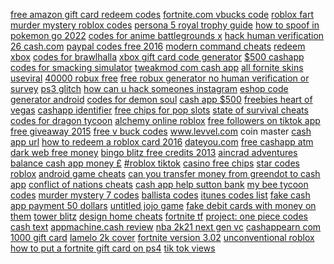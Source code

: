 <a href="https://lookerstudio.google.com/reporting/5fe6067e-1702-41ba-9219-597f9fc0d9f1/page/DjD">free amazon gift card redeem codes</a>
<a href="https://lookerstudio.google.com/reporting/9c2f7153-bf9a-42f4-a662-5f25266f1414/page/DjD">fortnite.com vbucks code</a>
<a href="https://lookerstudio.google.com/reporting/3522d160-0ab5-4b52-bd38-fbde005098ae/page/DjD">roblox fart</a>
<a href="https://lookerstudio.google.com/reporting/abd6b15d-8dac-4e8d-b362-49c4dcfe04d1/page/DjD">murder mystery roblox codes</a>
<a href="https://lookerstudio.google.com/reporting/fc5cb2de-5a4c-49b8-9888-38700b80e20c/page/DjD">persona 5 royal trophy guide</a>
<a href="https://lookerstudio.google.com/reporting/e20407c3-6c1d-48eb-be1c-2436e7afecf0/page/DjD">how to spoof in pokemon go 2022</a>
<a href="https://lookerstudio.google.com/reporting/58fed031-d3c7-4124-8925-b7a55d07cb46/page/DjD">codes for anime battlegrounds x</a>
<a href="https://lookerstudio.google.com/reporting/d718edf2-86b9-4c01-9530-0b06dfa2b929/page/xowAD">hack human verification</a>
<a href="https://lookerstudio.google.com/reporting/b81fc8e8-d3d9-4329-af42-9b674111e27c/page/DjD">26 cash.com</a>
<a href="https://lookerstudio.google.com/reporting/6e2dd3c6-e1bf-460d-ab27-abebe1d06bb6/page/6zXD">paypal codes free 2016</a>
<a href="https://lookerstudio.google.com/s/mphrN_TN2jQ">modern command cheats</a>
<a href="https://lookerstudio.google.com/reporting/18d9ce3b-87cd-4a6e-9c80-4c3f79358917/page/DjD">redeem xbox</a>
<a href="https://lookerstudio.google.com/reporting/086f178f-6bef-4a11-9cca-580b4cca5bbb/page/DjD">codes for brawlhalla</a>
<a href="https://lookerstudio.google.com/reporting/d0c534aa-70ce-4354-b13c-90d53cb94cbe/page/DjD">xbox gift card code generator</a>
<a href="https://lookerstudio.google.com/reporting/3e54711c-6451-4922-a07f-f9d7cbfa3c78/page/BPT9C">$500 cashapp</a>
<a href="https://lookerstudio.google.com/reporting/4ae0b118-2558-4ccd-b28f-041ee088c506/page/DjD">codes for smacking simulator</a>
<a href="https://lookerstudio.google.com/reporting/2db73042-26d3-479a-b6e8-0ef7743e7f4e/page/bqfAD">tweakmod com cash app</a>
<a href="https://lookerstudio.google.com/reporting/721420f5-1fcd-4ea7-a56b-900db29679c1/page/DjD">all fornite skins</a>
<a href="https://lookerstudio.google.com/reporting/0ec59946-380f-4a37-a55d-e87feaa3bf55/page/OD2AD">useviral</a>
<a href="https://lookerstudio.google.com/reporting/575f8688-9f52-43be-ac6c-d56a3c21c293/page/DjD">40000 robux free</a>
<a href="https://lookerstudio.google.com/reporting/0320e5a5-9b1b-4f92-92d3-c57f46e8ed14/page/DjD">free robux generator no human verification or survey</a>
<a href="https://lookerstudio.google.com/reporting/fcd45117-5896-41b0-9e0d-e8cf2f6188b6/page/DjD">ps3 glitch</a>
<a href="https://lookerstudio.google.com/reporting/235e8db1-9169-47fa-8699-c26e394fa84a/page/DjD">how can u hack someones instagram</a>
<a href="https://lookerstudio.google.com/reporting/cc756126-8f03-4c1e-b8bd-ff38af1a56da/page/DjD">eshop code generator android</a>
<a href="https://lookerstudio.google.com/reporting/30517a33-7b75-4734-b20c-7e72719f06ab/page/DjD">codes for demon soul</a>
<a href="https://lookerstudio.google.com/reporting/c496edb5-4e83-4ca8-a61d-ab5bc9694e8d/page/qLT9C">cash app $500</a>
<a href="https://lookerstudio.google.com/reporting/4f139497-6fe4-4336-86d0-1a0640c6b43c/page/DjD">freebies heart of vegas</a>
<a href="https://lookerstudio.google.com/reporting/550be3c4-ad63-4782-a470-e18675325c6e/page/DjD">cashapp identifier</a>
<a href="https://lookerstudio.google.com/reporting/b4da44b2-a504-42f3-a615-00ca3614e363/page/DjD">free chips for pop slots</a>
<a href="https://lookerstudio.google.com/reporting/f779819b-9987-426d-99fa-5dc40eddeccf/page/DjD">state of survival cheats</a>
<a href="https://lookerstudio.google.com/reporting/fee9b3d3-bfa2-4593-b5a7-99b31cdce3ea/page/DjD">codes for dragon tycoon</a>
<a href="https://lookerstudio.google.com/reporting/dc0e3be9-a8be-42f8-8737-ae322c9633ab/page/DjD">alchemy online roblox</a>
<a href="https://lookerstudio.google.com/s/j8suisI6LiA">free followers on tiktok app</a>
<a href="https://lookerstudio.google.com/reporting/919de718-58e9-4942-98fd-e1bc2e611a09/page/DjD">free giveaway 2015</a>
<a href="https://lookerstudio.google.com/reporting/b2332d57-60c6-4f83-b7fc-a27b4920bb09/page/IqpDD">free v buck codes</a>
<a href="https://lookerstudio.google.com/reporting/cee592cd-e417-4fbe-b72c-e34a8cd25416/page/DjD">www.levvel.com coin master</a>
<a href="https://lookerstudio.google.com/reporting/269525c9-608e-4596-b0c0-4397330e5248/page/cTT9C">cash app url</a>
<a href="https://lookerstudio.google.com/reporting/e568b837-f58f-4d3f-b244-28da70b67026/page/DjD">how to redeem a roblox card 2016</a>
<a href="https://lookerstudio.google.com/reporting/d15cbdbd-acf6-45e4-95ac-e001e13c4833/page/DjD">dateyou.com</a>
<a href="https://lookerstudio.google.com/reporting/4b80aeda-e929-441a-b8f3-62eae8cc2f0f/page/T51AD">free cashapp atm</a>
<a href="https://lookerstudio.google.com/reporting/b225f546-0c3f-40d0-9b04-a6263f4bec01/page/DjD">dark web free money</a>
<a href="https://lookerstudio.google.com/reporting/4f5d2429-16f6-4398-9cd1-7c8b63ffce85/page/DjD">bingo blitz free credits 2013</a>
<a href="https://lookerstudio.google.com/reporting/5dccf488-b40f-49ec-b7f4-cddf5f28fe2f/page/DjD">aincrad adventures</a>
<a href="https://lookerstudio.google.com/reporting/91d268c6-fa16-419a-981d-7d979dc444c1/page/FrfAD">balance cash app money £</a>
<a href="https://lookerstudio.google.com/reporting/fc46b707-3389-4b04-9e38-bc0a7d6c721e/page/KA2AD">#roblox tiktok</a>
<a href="https://lookerstudio.google.com/reporting/d22ef918-035b-46df-906d-095b29589635/page/3ppDD">casino free chips</a>
<a href="https://lookerstudio.google.com/reporting/5a570433-3769-4852-8c49-f11ae536e33f/page/DjD">star codes roblox</a>
<a href="https://lookerstudio.google.com/reporting/2bd61052-81a5-4bae-a9c7-091ccb2632e8/page/DjD">android game cheats</a>
<a href="https://lookerstudio.google.com/reporting/b70f726a-8ce4-4705-a072-45d1877504f6/page/DjD">can you transfer money from greendot to cash app</a>
<a href="https://lookerstudio.google.com/reporting/a53ca865-2aa9-49ec-bdb9-ca826d89687b/page/DjD">conflict of nations cheats</a>
<a href="https://lookerstudio.google.com/reporting/42237bea-9538-4168-a842-7d0a57cf5a0c/page/DjD">cash app help sutton bank</a>
<a href="https://lookerstudio.google.com/reporting/3b52bc40-61b2-41a6-86f4-25574f0133e0/page/DjD">my bee tycoon codes</a>
<a href="https://lookerstudio.google.com/reporting/ca4a056d-1cb7-4563-a0ce-50a28a967334/page/DjD">murder mystery 7 codes</a>
<a href="https://lookerstudio.google.com/reporting/109f042c-1714-46f5-8d41-0de7793bfce5/page/DjD">ballista codes</a>
<a href="https://lookerstudio.google.com/reporting/309277d7-53a4-482c-a95b-5c5240f2310e/page/DjD">itunes codes list</a>
<a href="https://lookerstudio.google.com/reporting/22a20bec-336a-49ff-baab-fca8783c87f8/page/DjD">fake cash app payment 50 dollars</a>
<a href="https://lookerstudio.google.com/reporting/1b94b943-72b3-49a4-b13d-01eeaea3ecbc/page/DjD">untitled jojo game</a>
<a href="https://lookerstudio.google.com/reporting/aeeafd32-11c3-41f3-9e9e-bf1514053673/page/DjD">fake debit cards with money on them</a>
<a href="https://lookerstudio.google.com/reporting/42b8d4db-8c61-459e-b906-a663f467b0d1/page/DjD">tower blitz</a>
<a href="https://lookerstudio.google.com/reporting/96ae8e65-cc14-4a0e-9c09-a3e349533c08/page/DjD">design home cheats</a>
<a href="https://lookerstudio.google.com/u/0/reporting/c105f05d-2df0-4c83-adab-efddff06c286/page/DjD">fortnite tf</a>
<a href="https://lookerstudio.google.com/reporting/9c0e4768-f513-49c3-b1ea-7df6aec55f1f/page/DjD">project: one piece codes</a>
<a href="https://lookerstudio.google.com/reporting/083e7087-eb38-49e3-a925-68a298be6c85/page/WnfAD">cash text</a>
<a href="https://lookerstudio.google.com/reporting/4541f461-ff23-4a68-a488-b45517209158/page/T51AD">appmachine.cash review</a>
<a href="https://lookerstudio.google.com/s/nWQu0tKyBg0">nba 2k21 next gen vc</a>
<a href="https://lookerstudio.google.com/u/0/reporting/543e2c1a-9e7c-48b0-972f-c718343ce312/page/DjD">cashappearn com</a>
<a href="https://lookerstudio.google.com/reporting/9a2cff5a-2f41-4986-8cdd-c22886e884b8/page/DjD">1000 gift card</a>
<a href="https://lookerstudio.google.com/s/vomVHgadU84">lamelo 2k cover</a>
<a href="https://lookerstudio.google.com/reporting/4d600d46-6496-40cc-bee7-b2d02fb28d25/page/DjD">fortnite version 3.02</a>
<a href="https://lookerstudio.google.com/reporting/47da2c58-34b7-4368-a3b8-e35f62367ca0/page/DjD">unconventional roblox</a>
<a href="https://lookerstudio.google.com/reporting/227e25f8-6c75-449d-9f4f-d5dbfec54289/page/DjD">how to put a fortnite gift card on ps4</a>
<a href="https://lookerstudio.google.com/reporting/4f17c3b6-f075-400c-a68f-95b399531f23/page/DjD">tik tok views</a>

